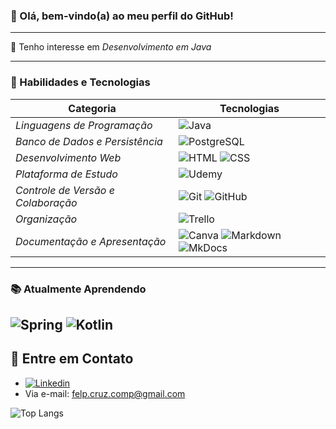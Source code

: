 ### 👋 Olá, bem-vindo(a) ao meu perfil do GitHub!

----

🚀 Tenho interesse em *Desenvolvimento em Java*

----

### 🌟 Habilidades e Tecnologias

| Categoria                        | Tecnologias                                                                                                                                                                                |
|-----------------------------------|---------------------------------------------------------------------------------------------------------------------------------------------------------------------------------------------|
| *Linguagens de Programação*     | ![Java](https://img.shields.io/badge/java-%23ED8B00.svg?style=for-the-badge&logo=openjdk&logoColor=white) |
| *Banco de Dados e Persistência* | ![PostgreSQL](https://img.shields.io/badge/postgres-%23316192.svg?style=for-the-badge&logo=postgresql&logoColor=white)  |                 |                         |
| *Desenvolvimento Web*           | ![HTML](https://img.shields.io/badge/-HTML-E34F26?logo=html5&logoColor=white&style=for-the-badge)  ![CSS](https://img.shields.io/badge/-CSS-1572B6?logo=css3&logoColor=white&style=for-the-badge) | 
|*Plataforma de Estudo*|![Udemy](https://img.shields.io/badge/Udemy-A435F0?style=for-the-badge&logo=Udemy&logoColor=white)|
| *Controle de Versão e Colaboração* | ![Git](https://img.shields.io/badge/-Git-F05032?logo=git&logoColor=white&style=for-the-badge)  ![GitHub](https://img.shields.io/badge/-GitHub-181717?logo=github&logoColor=white&style=for-the-badge)  |
|*Organização*|![Trello](https://img.shields.io/badge/Trello-%23026AA7.svg?style=for-the-badge&logo=Trello&logoColor=white)|
| *Documentação e Apresentação*   | ![Canva](https://img.shields.io/badge/Canva-%2300C4CC.svg?style=for-the-badge&logo=Canva&logoColor=white)  ![Markdown](https://img.shields.io/badge/Markdown-%23000000.svg?style=for-the-badge&logo=markdown&logoColor=white)  ![MkDocs](https://img.shields.io/badge/MkDocs-000000.svg?style=for-the-badge&logo=mkdocs&logoColor=white)  |
----
### 📚 Atualmente Aprendendo

![Spring](https://img.shields.io/badge/spring-%236DB33F.svg?style=for-the-badge&logo=spring&logoColor=white) 	![Kotlin](https://img.shields.io/badge/kotlin-%237F52FF.svg?style=for-the-badge&logo=kotlin&logoColor=white)
---- 
## 🦉 Entre em Contato
- [![Linkedin](https://img.shields.io/badge/LinkedIn-0077B5?style=for-the-badge&logo=linkedin&logoColor=white)](www.linkedin.com/in/felipe-claudino-cruz-26695a2b1)
- Via e-mail: felp.cruz.comp@gmail.com

![Top Langs](https://github-readme-stats.vercel.app/api/top-langs/?username=felipe-ccruz&hide_progress=true)
